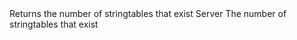 <function name="GetNumTables" parent="stringtable" type="libraryfunc">
	<description>
		Returns the number of stringtables that exist
	</description>
	<realm>Server</realm>
	<rets>
		<ret name="tableCount" type="number">The number of stringtables that exist</ret>
	</rets>
</function>